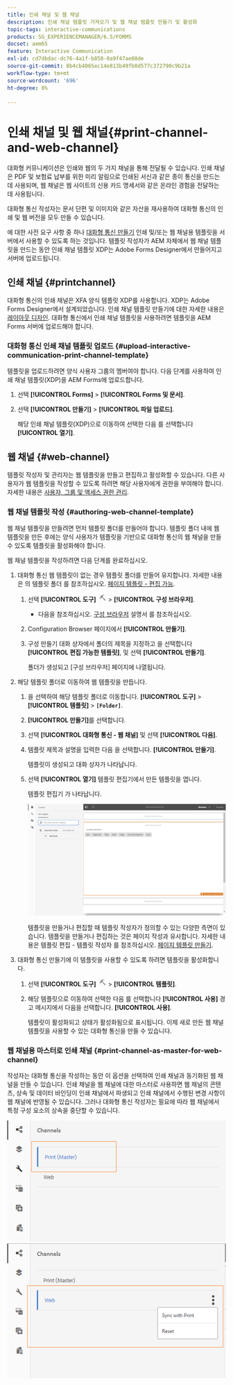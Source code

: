 ```yaml
---
title: 인쇄 채널 및 웹 채널
description: 인쇄 채널 템플릿 가져오기 및 웹 채널 템플릿 만들기 및 활성화
topic-tags: interactive-communications
products: SG_EXPERIENCEMANAGER/6.5/FORMS
docset: aem65
feature: Interactive Communication
exl-id: cd7dbdac-dc76-4a1f-b850-0a9f47ae08de
source-git-commit: 8b4cb4065ec14e813b49fb0d577c372790c9b21a
workflow-type: tm+mt
source-wordcount: '696'
ht-degree: 0%

---
```


# 인쇄 채널 및 웹 채널{#print-channel-and-web-channel}

대화형 커뮤니케이션은 인쇄와 웹의 두 가지 채널을 통해 전달될 수 있습니다. 인쇄 채널은 PDF 및 보험료 납부를 위한 미리 알림으로 인쇄된 서신과 같은 종이 통신을 만드는 데 사용되며, 웹 채널은 웹 사이트의 신용 카드 명세서와 같은 온라인 경험을 전달하는 데 사용됩니다.

대화형 통신 작성자는 문서 단편 및 이미지와 같은 자산을 재사용하여 대화형 통신의 인쇄 및 웹 버전을 모두 만들 수 있습니다.

에 대한 사전 요구 사항 중 하나 [대화형 통신 만들기](../../forms/using/create-interactive-communication.md) 인쇄 및/또는 웹 채널용 템플릿을 서버에서 사용할 수 있도록 하는 것입니다. 템플릿 작성자가 AEM 자체에서 웹 채널 템플릿을 만드는 동안 인쇄 채널 템플릿 XDP는 Adobe Forms Designer에서 만들어지고 서버에 업로드됩니다.

## 인쇄 채널 {#printchannel}

대화형 통신의 인쇄 채널은 XFA 양식 템플릿 XDP를 사용합니다. XDP는 Adobe Forms Designer에서 설계되었습니다. 인쇄 채널 템플릿 만들기에 대한 자세한 내용은 [레이아웃 디자인](../../forms/using/layout-design-details.md). 대화형 통신에서 인쇄 채널 템플릿을 사용하려면 템플릿을 AEM Forms 서버에 업로드해야 합니다.

### 대화형 통신 인쇄 채널 템플릿 업로드 {#upload-interactive-communication-print-channel-template}

템플릿을 업로드하려면 양식 사용자 그룹의 멤버여야 합니다. 다음 단계를 사용하여 인쇄 채널 템플릿(XDP)을 AEM Forms에 업로드합니다.

1. 선택 **[!UICONTROL Forms]** > **[!UICONTROL Forms 및 문서]**.

1. 선택 **[!UICONTROL 만들기]** > **[!UICONTROL 파일 업로드]**.

   해당 인쇄 채널 템플릿(XDP)으로 이동하여 선택한 다음 를 선택합니다 **[!UICONTROL 열기]**.

## 웹 채널 {#web-channel}

템플릿 작성자 및 관리자는 웹 템플릿을 만들고 편집하고 활성화할 수 있습니다. 다른 사용자가 웹 템플릿을 작성할 수 있도록 하려면 해당 사용자에게 권한을 부여해야 합니다. 자세한 내용은 [사용자, 그룹 및 액세스 권한 관리](/help/sites-administering/user-group-ac-admin.md).

### 웹 채널 템플릿 작성 {#authoring-web-channel-template}

웹 채널 템플릿을 만들려면 먼저 템플릿 폴더를 만들어야 합니다. 템플릿 폴더 내에 웹 템플릿을 만든 후에는 양식 사용자가 템플릿을 기반으로 대화형 통신의 웹 채널을 만들 수 있도록 템플릿을 활성화해야 합니다.

웹 채널 템플릿을 작성하려면 다음 단계를 완료하십시오.

1. 대화형 통신 웹 템플릿이 없는 경우 템플릿 폴더를 만들어 유지합니다. 자세한 내용은 의 템플릿 폴더 를 참조하십시오. [페이지 템플릿 - 편집 가능](/help/sites-developing/page-templates-editable.md).

   1. 선택 **[!UICONTROL 도구]** ![도구](assets/tools.png) > **[!UICONTROL 구성 브라우저]**.
      * 다음을 참조하십시오. [구성 브라우저](/help/sites-administering/configurations.md) 설명서 를 참조하십시오.
   1. Configuration Browser 페이지에서 **[!UICONTROL 만들기]**.
   1. 구성 만들기 대화 상자에서 폴더의 제목을 지정하고 을 선택합니다 **[!UICONTROL 편집 가능한 템플릿]**, 및 선택 **[!UICONTROL 만들기]**.

      폴더가 생성되고 [구성 브라우저] 페이지에 나열됩니다.

1. 해당 템플릿 폴더로 이동하여 웹 템플릿을 만듭니다.

   1. 을 선택하여 해당 템플릿 폴더로 이동합니다. **[!UICONTROL 도구]** > **[!UICONTROL 템플릿]** > **`[Folder]`**.
   1. **[!UICONTROL 만들기]**&#x200B;를 선택합니다.
   1. 선택 **[!UICONTROL 대화형 통신 - 웹 채널]** 및 선택 **[!UICONTROL 다음]**.
   1. 템플릿 제목과 설명을 입력한 다음 을 선택합니다. **[!UICONTROL 만들기]**.

      템플릿이 생성되고 대화 상자가 나타납니다.

   1. 선택 **[!UICONTROL 열기]** 템플릿 편집기에서 만든 템플릿을 엽니다.

      템플릿 편집기 가 나타납니다.

      ![webchanneltemplate](assets/webchanneltemplate.png)

      템플릿을 만들거나 편집할 때 템플릿 작성자가 정의할 수 있는 다양한 측면이 있습니다. 템플릿을 만들거나 편집하는 것은 페이지 작성과 유사합니다. 자세한 내용은 템플릿 편집 - 템플릿 작성자 를 참조하십시오. [페이지 템플릿 만들기](/help/sites-authoring/templates.md).

1. 대화형 통신 만들기에 이 템플릿을 사용할 수 있도록 하려면 템플릿을 활성화합니다.

   1. 선택 **[!UICONTROL 도구]** ![도구](assets/tools.png) > **[!UICONTROL 템플릿]**.
   1. 해당 템플릿으로 이동하여 선택한 다음 를 선택합니다 **[!UICONTROL 사용]** 경고 메시지에서 다음을 선택합니다. **[!UICONTROL 사용]**.

      템플릿이 활성화되고 상태가 활성화됨으로 표시됩니다. 이제 새로 만든 웹 채널 템플릿을 사용할 수 있는 대화형 통신을 만들 수 있습니다.

### 웹 채널용 마스터로 인쇄 채널 {#print-channel-as-master-for-web-channel}

작성자는 대화형 통신을 작성하는 동안 이 옵션을 선택하여 인쇄 채널과 동기화된 웹 채널을 만들 수 있습니다. 인쇄 채널을 웹 채널에 대한 마스터로 사용하면 웹 채널의 콘텐츠, 상속 및 데이터 바인딩이 인쇄 채널에서 파생되고 인쇄 채널에서 수행된 변경 사항이 웹 채널에 반영될 수 있습니다. 그러나 대화형 통신 작성자는 필요에 따라 웹 채널에서 특정 구성 요소의 상속을 중단할 수 있습니다.

![채널을 마스터로 인쇄](assets/create_ic_print_master_new.png) ![인쇄 채널을 마스터로 사용하는 웹 채널](assets/create_ic_print_master_web_new.png)
